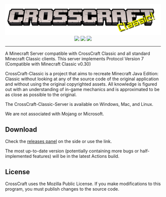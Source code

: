 <div align=center style="display:inline-block"><img src=./branding/logo-cracked-splash-classic.png><br><img src="https://img.shields.io/github/workflow/status/CrossCraft/CrossCraft-Classic-Server/CrossCraft-Server?style=for-the-badge&logo=github&label=Classic-Server" height=36px> <img src="https://forthebadge.com/images/badges/made-with-c-plus-plus.svg"> <img src="https://forthebadge.com/images/badges/open-source.svg"></div>

---
A Minecraft Server compatible with CrossCraft Classic and all standard Minecraft Classic clients. This server implements Protocol Version 7 (Compatible with Minecraft Classic v0.30)

CrossCraft-Classic is a project that aims to recreate Minecraft Java Edition: Classic without looking at any of the source code of the original application and without using the original copyrighted assets. All knowledge is figured out with an understanding of in-game mechanics and is approximated to be as close as possible to the original.

The CrossCraft-Classic-Server is available on Windows, Mac, and Linux.

We are not associated with Mojang or Microsoft.

## Download

Check the [releases panel](https://github.com/CrossCraft/CrossCraft-Classic-Server/releases) on the side or use the link.

The most up-to-date version (potentially containing more bugs or half-implemented features) will be in the latest Actions build.

## License

CrossCraft uses the Mozilla Public License.
If you make modifications to this program, you must publish changes to the source code. 
